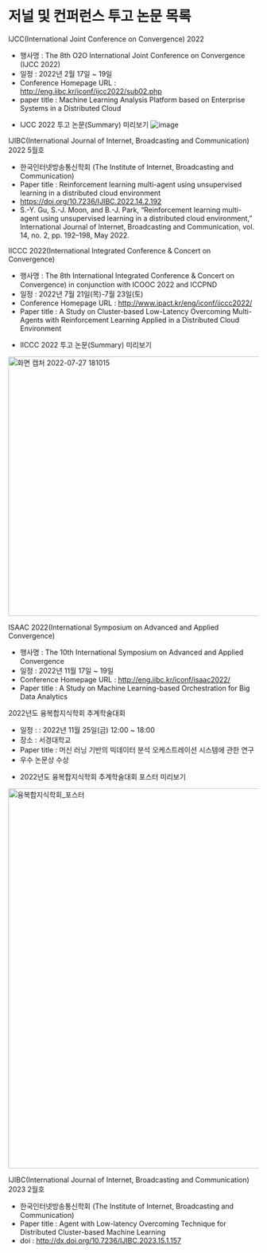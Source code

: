 # 저널 및 컨퍼런스 투고 논문 목록

IJCC(International Joint Conference on Convergence) 2022 
- 행사명 : The 8th O2O International Joint Conference on Convergence (IJCC 2022)
- 일정 : 2022년 2월 17일 ~ 19일
- Conference Homepage URL :  http://eng.iibc.kr/iconf/ijcc2022/sub02.php 
- paper title : Machine Learning Analysis Platform based on Enterprise Systems in a Distributed Cloud

* IJCC 2022 투고 논문(Summary) 미리보기
![image](https://user-images.githubusercontent.com/91322621/177979830-6533cc6a-d7db-4666-81f4-05c3137f8b3c.png)

IJIBC(International Journal of Internet, Broadcasting and Communication) 2022 5월호
 - 한국인터넷방송통신학회 (The Institute of Internet, Broadcasting and Communication)
 - Paper title : Reinforcement learning multi-agent using unsupervised learning in a distributed cloud environment
 - https://doi.org/10.7236/IJIBC.2022.14.2.192
 - S.-Y. Gu, S.-J. Moon, and B.-J. Park, “Reinforcement learning multi-agent using unsupervised learning in a distributed cloud environment,” International Journal of      Internet, Broadcasting and Communication, vol. 14, no. 2, pp. 192–198, May 2022.
 
IICCC 2022(International Integrated Conference & Concert on Convergence) 
 - 행사명 : The 8th International Integrated Conference & Concert on Convergence) in conjunction with ICOOC 2022 and ICCPND
 - 일정 : 2022년 7월 21일(목)-7월 23일(토)
 - Conference Homepage URL : http://www.ipact.kr/eng/iconf/iiccc2022/
 - Paper title : A Study on Cluster-based Low-Latency Overcoming Multi-Agents with Reinforcement Learning Applied in a Distributed Cloud Environment

* IICCC 2022 투고 논문(Summary) 미리보기
<img width="521" alt="화면 캡처 2022-07-27 181015" src="https://user-images.githubusercontent.com/91322621/181209715-2ac4b52d-9a0a-430b-b44a-9576231516be.png">

ISAAC 2022(International Symposium on Advanced and Applied Convergence) 
- 행사명 : The 10th International Symposium on Advanced and Applied Convergence
- 일정 : 2022년 11월 17일 ~ 19일
- Conference Homepage URL : http://eng.iibc.kr/iconf/isaac2022/
- Paper title : A Study on Machine Learning-based Orchestration for Big Data Analytics

2022년도 융복합지식학회 추계학술대회 
- 일정 : : 2022년 11월 25일(금) 12:00 ~ 18:00
- 장소 : 서경대학교 
- Paper title : 머신 러닝 기반의 빅데이터 분석 오케스트레이션 시스템에 관한 연구
- 우수 논문상 수상

* 2022년도 융복합지식학회 추계학술대회 포스터 미리보기
<img width="763" alt="융복합지식학회_포스터" src="https://user-images.githubusercontent.com/91322621/232421524-edafffdb-62b5-4df8-a3c5-c374a1e81519.png">

IJIBC(International Journal of Internet, Broadcasting and Communication) 2023 2월호
 - 한국인터넷방송통신학회 (The Institute of Internet, Broadcasting and Communication)
 - Paper title : Agent with Low-latency Overcoming Technique for Distributed Cluster-based Machine Learning
 - doi : http://dx.doi.org/10.7236/IJIBC.2023.15.1.157




